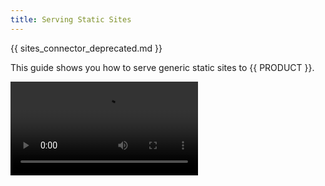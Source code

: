 ```yaml
---
title: Serving Static Sites
---
```


{{ sites_connector_deprecated.md }}

This guide shows you how to serve generic static sites to {{ PRODUCT }}.

<Video src="https://player.vimeo.com/video/691615425"/>

<!-- ## Example Static Sites {/*example-static-sites*/}

Here are a few examples of common static sites served by {{ PRODUCT }}.

<ExampleButtons
  title="(Static) Backbone.js"
  siteUrl="https://edgio-community-examples-static-backbonejs-live.layer0-limelight.link/"
  repoUrl="https://github.com/edgio-docs/edgio-static-backbonejs-example" 
  deployFromRepo />

<ExampleButtons
  title="(Static) React"
  siteUrl="https://edgio-community-examples-static-react-live.layer0-limelight.link/"
  repoUrl="https://github.com/edgio-docs/edgio-static-react-example" 
  deployFromRepo />

<ExampleButtons
  title="(Static) Vue.js"
  siteUrl="https://edgio-community-examples-vue3-live.layer0-limelight.link/"
  repoUrl="https://github.com/edgio-docs/edgio-vue3-example" 
  deployFromRepo /> -->

{{ PREREQ.md }}

## Getting Started {/*getting-started*/}

To prepare your static app for deployment on {{ PRODUCT }}, run the following command in your project's root directory:

```bash
{{ FULL_CLI_NAME }} init {{ LEGACY_FW_INIT_ARG_EDGIO_VERSION }}
```

This will automatically add all of the required dependencies and files to your
project. These include:

- The `{{ PACKAGE_NAME }}/core` package - Allows you to declare routes and deploy your application on {{ PRODUCT }}
- The `{{ PACKAGE_NAME }}/prefetch` package - Allows you to configure a service worker to prefetch and cache pages to improve browsing speed
- `{{ CONFIG_FILE }}` - The main configuration file for {{ PRODUCT }}.
- `routes.js` - A default routes file that sends all requests to Next.js. Update this file to add caching or proxy some URLs to a different origin.
- `sw/service-worker.js` A service worker implemented using Workbox.

## Generate Static Resources {/*generate-static-resources*/}

If you're building an app that bundles static resources, you will want to generate those files before contuining. Typically, this is handled using a build script such as `npm run build`. This may differ depending on your framework.

The built version of your app will typically reside in a `/build` or `/dist` directory.

## Router Configuration {/*router-configuration*/}

The {{ PRODUCT }} router is used for configuring where the static resources reside and how to serve them. Using the example above, let's assume your site is bundled under the `/build` directory and has the following structure:

- `/build/index.html`
- `/build/static/css/main.css`
- `/build/static/js/main.js`

You can use the router's `static` method to serve everything in the `build` directory:

```js filename="routes.js"
import { Router } from '{{ PACKAGE_NAME }}/core/router';

export default new Router().static('build')
```

If your site does not use a bundler for generating a build output, you can still serve the assets using `serveStatic` and reference the relative path to the resources. Any resource referenced using `serveStatic` or `appShell` will automatically be included in the {{ PRODUCT }} deployment. An example of serving assets from your `src` directory:

```js filename="routes.js"
import { Router } from '{{ PACKAGE_NAME }}/core/router';

export defaultnew Router()
  // Assets (Hashed and Cached on Edge and in the Browser)
  .get('/css/:path*', ({ serveStatic }) => serveStatic('assets/css/:path*'))
  .get('/js/:path*', ({ serveStatic }) => serveStatic('assets/js/:path*'))
  
  // Path(s) that do not have a "." as well as "/" to serve the fallback page
  .get('/:path*/:file([^\\.]+|)', ({ serveStatic }) => serveStatic('index.html'))
  
  // All other paths to be served from the src directory
  .get('/:path*', ({ serveStatic }) => serveStatic('src/:path*'))
```

## Deploying {/*deploying*/}

Deploy your app to the {{ PRODUCT_PLATFORM }} by running the following command in your project's root directory:

```bash
{{ FULL_CLI_NAME }} deploy
```

{{ system_origins_callout.md }}

[Learn more about deployments.](/guides/basics/deployments)
